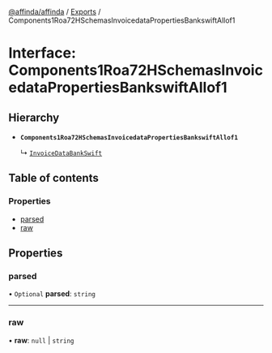 [@affinda/affinda](../README.md) / [Exports](../modules.md) / Components1Roa72HSchemasInvoicedataPropertiesBankswiftAllof1

# Interface: Components1Roa72HSchemasInvoicedataPropertiesBankswiftAllof1

## Hierarchy

- **`Components1Roa72HSchemasInvoicedataPropertiesBankswiftAllof1`**

  ↳ [`InvoiceDataBankSwift`](InvoiceDataBankSwift.md)

## Table of contents

### Properties

- [parsed](Components1Roa72HSchemasInvoicedataPropertiesBankswiftAllof1.md#parsed)
- [raw](Components1Roa72HSchemasInvoicedataPropertiesBankswiftAllof1.md#raw)

## Properties

### parsed

• `Optional` **parsed**: `string`

___

### raw

• **raw**: ``null`` \| `string`
